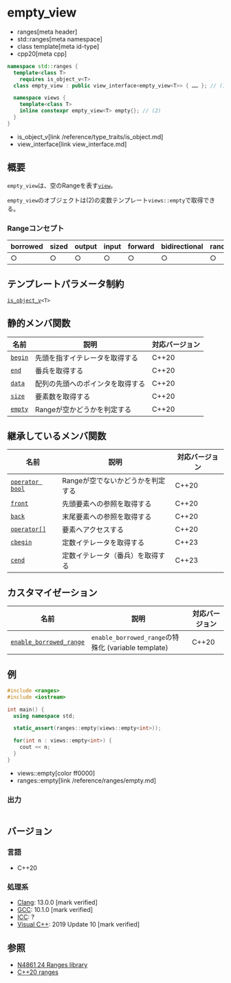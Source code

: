 # empty_view
* ranges[meta header]
* std::ranges[meta namespace]
* class template[meta id-type]
* cpp20[meta cpp]

```cpp
namespace std::ranges {
  template<class T>
    requires is_object_v<T>
  class empty_view : public view_interface<empty_view<T>> { …… }; // (1)

  namespace views {
    template<class T>
    inline constexpr empty_view<T> empty{}; // (2)
  }
}
```
* is_object_v[link /reference/type_traits/is_object.md]
* view_interface[link view_interface.md]

## 概要
`empty_view`は、空のRangeを表す[`view`](view.md)。

`empty_view`のオブジェクトは(2)の変数テンプレート`views::empty`で取得できる。

### Rangeコンセプト

| borrowed | sized | output | input | forward | bidirectional | random_access | contiguous | common | viewable | view |
|----------|-------|--------|-------|---------|---------------|---------------|------------|--------|----------|------|
| ○       | ○    | ○     | ○    | ○      | ○            | ○            | ○         | ○     | ○       | ○   |

## テンプレートパラメータ制約
[`is_object_v`](/reference/type_traits/is_object.md)`<T>`

## 静的メンバ関数

| 名前                           | 説明                             | 対応バージョン |
|--------------------------------|----------------------------------|----------------|
| [`begin`](empty_view/begin.md) | 先頭を指すイテレータを取得する   | C++20          |
| [`end`](empty_view/end.md)     | 番兵を取得する                   | C++20          |
| [`data`](empty_view/data.md)   | 配列の先頭へのポインタを取得する | C++20          |
| [`size`](empty_view/size.md)   | 要素数を取得する                 | C++20          |
| [`empty`](empty_view/empty.md) | Rangeが空かどうかを判定する      | C++20          |

## 継承しているメンバ関数

| 名前                                         | 説明                              | 対応バージョン |
|----------------------------------------------|-----------------------------------|----------------|
| [`operator bool`](view_interface/op_bool.md) | Rangeが空でないかどうかを判定する | C++20          |
| [`front`](view_interface/front.md)           | 先頭要素への参照を取得する        | C++20          |
| [`back`](view_interface/back.md)             | 末尾要素への参照を取得する        | C++20          |
| [`operator[]`](view_interface/op_at.md)      | 要素へアクセスする                | C++20          |
| [`cbegin`](view_interface/cbegin.md)         | 定数イテレータを取得する          | C++23          |
| [`cend`](view_interface/cend.md)             | 定数イテレータ（番兵）を取得する  | C++23          |

## カスタマイゼーション

| 名前                                                  | 説明                         | 対応バージョン |
|-------------------------------------------------------|------------------------------|----------------|
| [`enable_borrowed_range`](empty_view/enable_borrowed_range.md.nolink) | `enable_borrowed_range`の特殊化 (variable template) | C++20          |

## 例
```cpp example
#include <ranges>
#include <iostream>

int main() {
  using namespace std;

  static_assert(ranges::empty(views::empty<int>));

  for(int n : views::empty<int>) {
    cout << n;
  }
}
```
* views::empty[color ff0000]
* ranges::empty[link /reference/ranges/empty.md]

### 出力
```
```

## バージョン
### 言語
- C++20

### 処理系
- [Clang](/implementation.md#clang): 13.0.0 [mark verified]
- [GCC](/implementation.md#gcc): 10.1.0 [mark verified]
- [ICC](/implementation.md#icc): ?
- [Visual C++](/implementation.md#visual_cpp): 2019 Update 10 [mark verified]

## 参照
- [N4861 24 Ranges library](https://timsong-cpp.github.io/cppwp/n4861/ranges)
- [C++20 ranges](https://techbookfest.org/product/5134506308665344)
